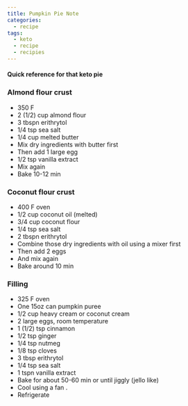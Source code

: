 ```yaml
---
title: Pumpkin Pie Note
categories:
  - recipe
tags:
  - keto
  - recipe
  - recipies
---
```


#### Quick reference for that keto pie


### Almond flour crust
* 350 F
* 2 (1/2) cup almond flour
* 3 tbspn erithrytol
* 1/4 tsp sea salt
* 1/4 cup melted butter
* Mix dry ingredients with butter first
* Then add 1 large egg
* 1/2 tsp vanilla extract
* Mix again
* Bake 10-12 min

### Coconut flour crust
* 400 F oven
* 1/2 cup coconut oil (melted)
* 3/4 cup coconut flour
* 1/4 tsp sea salt
* 2 tbspn erithrytol
* Combine those dry ingredients with oil using a mixer first
* Then add 2 eggs
* And mix again
* Bake around 10 min

### Filling
* 325 F oven
* One 15oz can pumpkin puree
* 1/2 cup heavy cream or coconut cream
* 2 large eggs, room temperature
* 1 (1/2) tsp cinnamon
* 1/2 tsp ginger
* 1/4 tsp nutmeg
* 1/8 tsp cloves
* 3 tbsp erithrytol
* 1/4 tsp sea salt
* 1 tspn vanilla extract
* Bake for about 50-60 min or until jiggly (jello like)
* Cool using a fan .
* Refrigerate
